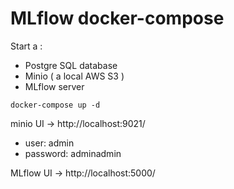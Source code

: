 # MLflow docker-compose

Start a :
 - Postgre SQL database
 - Minio ( a local AWS S3 )
 - MLflow server 

```shell
docker-compose up -d
```
minio UI -> http://localhost:9021/

- user: admin
- password: adminadmin


MLflow UI -> http://localhost:5000/

